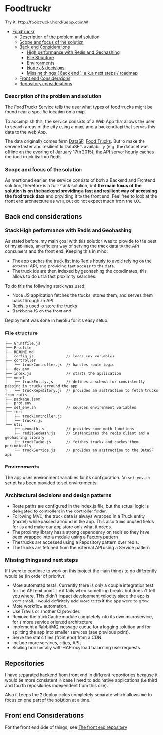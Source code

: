 # Foodtruckr

Try it:
http://foodtruckr.herokuapp.com/#

- [Foodtruckr](#foodtruckr)
    - [Description of the problem and solution](#description-of-the-problem-and-solution)
    - [Scope and focus of the solution](#scope-and-focus-of-the-solution)
    - [Back end Considerations](#back-end-considerations)
        - [High performance with Redis and Geohashing](#high-performance-with-redis-and-geohashing)
        - [File Structure](#file-structure)
        - [Environments](#environments)
        - [Node JS decisions](#node-js-decisions)
        - [Missing things ( Back end ), a.k.a next steps / roadmap](#missing-things--back-end--aka-next-steps--roadmap)
    - [Front end Considerations](#front-end-considerations)
    - [Repository considerations](#repository-considerations)

### Description of the problem and solution

The FoodTruckr Service tells the user what types of food trucks might be found near a specific location on a map.

To accomplish this, the service consists of a Web App that allows the user to search areas of the city using a map, and a backend/api that serves this data to the web App.

The data originally comes form [DataSF](http://www.datasf.org/): [Food
Trucks](https://data.sfgov.org/Permitting/Mobile-Food-Facility-Permit/rqzj-sfat). But to make the service faster and resilient to DataSF's availability (e.g. the dataset was offline on the evening of January 17th 2015), the API server hourly caches the food truck list into Redis.

### Scope and focus of the solution
As mentioned earlier, the service consists of both a Backend and Frontend solution, therefore is a full-stack solution, but **the main focus of the solution is on the backend providing a fast and resilient way of accessing the food truck data** and providing it to the front end. Feel free to look at the front end architecture as well, but do not expect much from the UX.

## Back end considerations

### Stack High performance with Redis and Geohashing
As stated before, my main goal with this solution was to provide to the best of my abilities, an efficient way of serving the truck data to the API consumers and the front end. Keeping this in mind:
* The app caches the truck list into Redis hourly to avoid relying on the external API, and providing fast access to the data.
* The truck ids are then indexed by geohashing the coordinates, this allows to do ultra fast proximity searches.

To do this the following stack was used:
* Node JS application fetches the trucks, stores them, and serves them back through an API.
* Redis is used to store the trucks 
* BackboneJS on the front end

Deployment was done in heroku for it's easy setup. 

### File structure
```
├── Gruntfile.js        
├── Procfile
├── README.md 
├── config.js               // loads env variables
├── controller
│   └── truckController.js  // handles route logic
├── dev.env
├── index.js                // starts the application
├── model
│   ├── truckEntity.js      // defines a schema for consistently passing in trucks arround the app
│   └── truckRepository.js  // provides an abstraction to fetch trucks from redis
├── package.json
├── prod.env
├── set_env.sh              // sources environment variables
├── test
│   ├── truckController.js
│   └── truckr.js           
└── util
    ├── geomath.js          // provides some math functions
    ├── redisGeohash.js     // instanciates the redis client and a geohashing library     
    ├── truckCache.js       // fetches trucks and caches them periodically
    └── truckService.js     // provides an abstraction to the DataSF api
```
### Environments
The app uses environment variables for its configuration. An `set_env.sh` script has been provided to set environments.

### Architectural decisions and design patterns
* Route paths are configured in the index.js file, but the actual logic is delegated to controllers in the controller folder.
* Following MVC, the truck data is always wrapped in a Truck entity (model) while passed arround in the app. This also trims unused fields for us and make our app store only what it needs.
* The proximty library has a strong dependency on redis so they have been wrapped into a module using a Factory pattern
* The trucks are accessed using a Repository pattern over redis.
* The trucks are fetched from the external API using a Service pattern

### Missing things and next steps 
If I were to continue to work on this project the main things to do differently would be (in order of priority):
* More automated tests. Currently there is only a couple integration test for the API end point. I.e it fails when something breaks but doesn't tell you where. This didn't impact development velocity since the app is very small. I would definitely add more tests if the app were to grow.
* More workflow automation.
* Use Travis or another CI provider.
* Remove the truckCache module completely into its own microservice, for a more service oriented architecture.
* Implement a RabbitMQ message queue for a logging solution and for splitting the app into smaller services (see previous point).
* Serve the static files (front end) from a CDN.
* Include more services, cities, APIs. 
* Scaling horizontally with HAProxy load balancing user requests.

## Repositories
I have separated backend from front end in different repositories because it would be more consistent in case I need to add native applications (i.e third and fourth repositories independent from this one).

Also it keeps the 2 deploy cicles completely separate which allows me to focus on one part of the solution at a time.


## Front end Considerations

For the front end side of things, see [The front end repository](https://github.com/jjmerino/foodtruckr-web)
